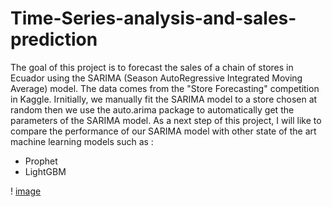 # Time-Series-analysis-and-sales-prediction

The goal of this project is to forecast the sales of a chain of stores in Ecuador using the SARIMA (Season AutoRegressive Integrated Moving Average) model. The data comes from the "Store Forecasting" competition in Kaggle. Irnitially, we manually fit the SARIMA model to a store chosen at random then we use the auto.arima package to automatically get the parameters of the SARIMA model. As a next step of this project, I will like to compare the performance of our SARIMA model with other state of the art machine learning models such as : 
  - Prophet
  - LightGBM

! [image](https://github.com/agneselimbi/Time-Series-analysis-and-sales-prediction/blob/main/Screenshot.png)
